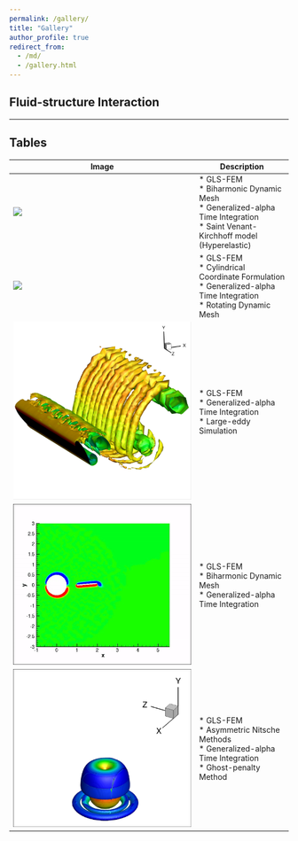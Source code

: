 ```yaml
---
permalink: /gallery/
title: "Gallery"
author_profile: true
redirect_from: 
  - /md/
  - /gallery.html
---
```


## Fluid-structure Interaction

---

## Tables

| Image | Description |
|----------|----------|
| ![](images/flexible_splitter_plate_mesh.gif)  | * GLS-FEM<br> * Biharmonic Dynamic Mesh<br> * Generalized-alpha Time Integration<br> * Saint Venant-Kirchhoff model (Hyperelastic) |
| ![](images/rotating_turbine_blades.gif)   |  * GLS-FEM<br> * Cylindrical Coordinate Formulation<br> * Generalized-alpha Time Integration<br> * Rotating Dynamic Mesh  |
| ![](images/aerofoil_large-eddy-simulation.jpeg)  | * GLS-FEM<br> * Generalized-alpha Time Integration<br> * Large-eddy Simulation |
| ![](images/active_flow_control.gif)  | * GLS-FEM<br> * Biharmonic Dynamic Mesh<br> * Generalized-alpha Time Integration<br>|
| ![](images/wall_particle_collision.jpg)  | * GLS-FEM<br> * Asymmetric Nitsche Methods <br> * Generalized-alpha Time Integration<br> * Ghost-penalty Method<br>|

